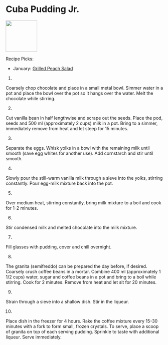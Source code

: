 # Cuba Pudding Jr.

<img src="http://api.adorable.io/avatars/100/cubapud%40flavor.magazine" height="100" width="100" />

Recipe Picks:

- January: [Grilled Peach Salad](../recipe/jan/grilled-peach-salad.md)

1.

Coarsely chop chocolate and place in a small metal bowl. Simmer water in a pot and place the bowl over the pot so it hangs over the water. Melt the chocolate while stirring.

2.

Cut vanilla bean in half lengthwise and scrape out the seeds. Place the pod, seeds and 500 ml (approximately 2 cups) milk in a pot. Bring to a simmer, immediately remove from heat and let steep for 15 minutes.

3.

Separate the eggs. Whisk yolks in a bowl with the remaining milk until smooth (save egg whites for another use). Add cornstarch and stir until smooth.

4.

Slowly pour the still-warm vanilla milk through a sieve into the yolks, stirring constantly. Pour egg-milk mixture back into the pot.

5.

Over medium heat, stirring constantly, bring milk mixture to a boil and cook for 1-2 minutes.

6.

Stir condensed milk and melted chocolate into the milk mixture.

7.

Fill glasses with pudding, cover and chill overnight.

8.

The granita (semifreddo) can be prepared the day before, if desired. Coarsely crush coffee beans in a mortar. Combine 400 ml (approximately 1 1/2 cups) water, sugar and coffee beans in a pot and bring to a boil while stirring. Cook for 2 minutes. Remove from heat and let sit for 20 minutes.

9.

Strain through a sieve into a shallow dish. Stir in the liqueur.

10.

Place dish in the freezer for 4 hours. Rake the coffee mixture every 15-30 minutes with a fork to form small, frozen crystals. To serve, place a scoop of granita on top of each serving pudding. Sprinkle to taste with additional liqueur. Serve immediately.